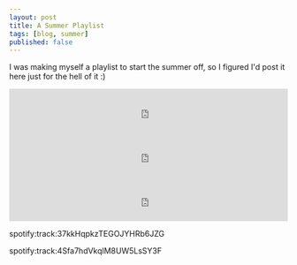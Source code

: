 ```yaml
---
layout: post
title: A Summer Playlist
tags: [blog, summer]
published: false
---
```


I was making myself a playlist to start the summer off, so I figured I'd post it here just for the hell of it :)

<iframe src="https://embed.spotify.com/?uri=spotify:track:2Foc5Q5nqNiosCNqttzHof" width="100%" height="80" frameborder="0" allowtransparency="true"> </iframe>

<iframe src="https://embed.spotify.com/?uri=spotify:track:1tjHKKI0r82IB5KL29whHs" width="100%" height="80" frameborder="0" allowtransparency="true"> </iframe>

<iframe src="https://embed.spotify.com/?uri=spotify:track:6Mfk1QYxXDGxf2E5Hsc8bR" width="100%" height="80" frameborder="0" allowtransparency="true"> </iframe>

spotify:track:37kkHqpkzTEGOJYHRb6JZG

spotify:track:4Sfa7hdVkqlM8UW5LsSY3F